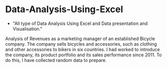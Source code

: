 # Data-Analysis-Using-Excel
* "All type of Data Analysis Using Excel and Data presentation and Visualisation."

Analysis of Revenues as a marketing manager of an established Bicycle company. 
The company sells bicycles and accessories, such as clothing and other accessories to bikers in six countries.
I had worked to introduce the company, its product portfolio and its sales performance since 2011. 
To do this, I have collected random data to prepare.
